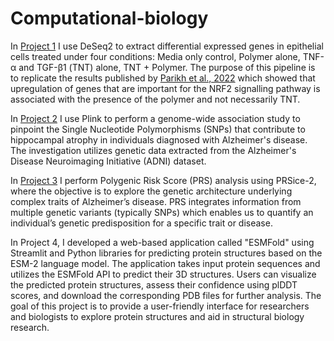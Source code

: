 # Computational-biology

In [Project 1](https://rpubs.com/Seymour22/biofunctional_polymer_prevents_retinal_scarring) I use DeSeq2 to extract differential expressed genes in epithelial cells treated under four conditions: Media only control, Polymer alone, TNF-α and TGF-β1 (TNT) alone, TNT + Polymer. The purpose of this pipeline is to replicate the results published by [Parikh et al., 2022](https://pubmed.ncbi.nlm.nih.gov/35589753/) which showed that upregulation of genes that are important for the NRF2 signalling pathway is associated with the presence of the polymer and not necessarily TNT.


In [Project 2](https://rpubs.com/Seymour22/GWAS_analysis) I use Plink to perform a genome-wide association study to pinpoint the Single Nucleotide Polymorphisms (SNPs) that contribute to hippocampal atrophy in individuals diagnosed with Alzheimer's disease. The investigation utilizes genetic data extracted from the Alzheimer's Disease Neuroimaging Initiative (ADNI) dataset.

In [Project 3](https://rpubs.com/Seymour22/PRS_analysis) I perform Polygenic Risk Score (PRS) analysis using PRSice-2, where the objective is to explore the genetic architecture underlying complex traits of Alzheimer’s disease. PRS integrates information from multiple genetic variants (typically SNPs) which enables us to quantify an individual’s genetic predisposition for a specific trait or disease. 

In Project 4, I developed a web-based application called "ESMFold" using Streamlit and Python libraries for predicting protein structures based on the ESM-2 language model. The application takes input protein sequences and utilizes the ESMFold API to predict their 3D structures. Users can visualize the predicted protein structures, assess their confidence using plDDT scores, and download the corresponding PDB files for further analysis. The goal of this project is to provide a user-friendly interface for researchers and biologists to explore protein structures and aid in structural biology research.
